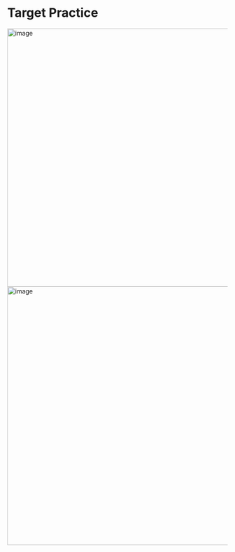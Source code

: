 # Target Practice #
<img width="591" alt="image" src="https://github.com/user-attachments/assets/06014ddf-527c-4405-96e3-27de818d9a27" />
<img width="592" alt="image" src="https://github.com/user-attachments/assets/ad35da0b-d3ae-4dc8-aeb3-d6908a0adbf6" />
